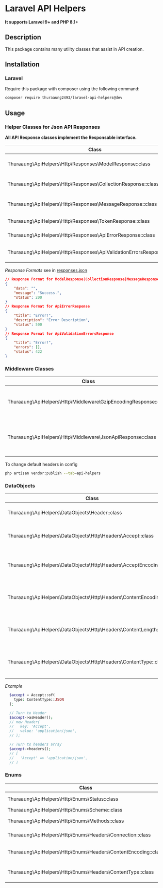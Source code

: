 # Laravel API Helpers

**It supports Laravel 9+ and PHP 8.1+**

## Description

This package contains many utility classes that assist in API creation.

## Installation

### Laravel

Require this package with composer using the following command:

```bash
composer require thuraaung2493/laravel-api-helpers@dev
```

## Usage

### Helper Classes for Json API Responses

**All API Response classes implement the Responsable interface.**

| Class                                                                   | Description                                          |
| ----------------------------------------------------------------------- | ---------------------------------------------------- |
| Thuraaung\ApiHelpers\Http\Responses\ModelResponse::class                | It returns json response for **JsonResource**.       |
| Thuraaung\ApiHelpers\Http\Responses\CollectionResponse::class           | It returns json response for **CollectionResource**. |
| Thuraaung\ApiHelpers\Http\Responses\MessageResponse::class              | It returns json response for **Message**.            |
| Thuraaung\ApiHelpers\Http\Responses\TokenResponse::class                | It returns json response for **Token**.              |
| Thuraaung\ApiHelpers\Http\Responses\ApiErrorResponse::class             | It returns json response for **Errors**.             |
| Thuraaung\ApiHelpers\Http\Responses\ApiValidationErrorsResponses::class | It returns json response for **Validations**.        |

_Response Formats_ see in [responses.json](https://github.com/thuraaung2493/laravel-api-helpers/blob/main/responses.json)

```json
// Response Format for ModelResponse|CollectionResponse|MessageResponse|TokenResponse
{
    "data": "",
    "message": "Success.",
    "status": 200
}
// Response Format for ApiErrorResponse
{
    "title": "Error!",
    "description": "Error Description",
    "status": 500
}
// Response Format for ApiValidationErrorsResponse
{
    "title": "Error!",
    "errors": [],
    "status": 422
}
```

### Middleware Classes

| Class                                                            | Description                                           |
| ---------------------------------------------------------------- | ----------------------------------------------------- |
| Thuraaung\ApiHelpers\Http\Middleware\GzipEncodingResponse::class | It is used to apply Gzip encoding to API responses.   |
| Thuraaung\ApiHelpers\Http\Middleware\JsonApiResponse::class      | It is used to apply default headers to API responses. |

To change default headers in config

```bash
php artisan vendor:publish --tab=api-helpers
```

### DataObjects

| Class                                                                | Description                          |
| -------------------------------------------------------------------- | ------------------------------------ |
| Thuraaung\ApiHelpers\DataObjects\Header::class                       | Header Data Object.                  |
| Thuraaung\ApiHelpers\DataObjects\Http\Headers\Accept::class          | Accept Header Data Object.           |
| Thuraaung\ApiHelpers\DataObjects\Http\Headers\AcceptEncoding::class  | Accept Encoding Header Data Object.  |
| Thuraaung\ApiHelpers\DataObjects\Http\Headers\ContentEncoding::class | Content Encoding Header Data Object. |
| Thuraaung\ApiHelpers\DataObjects\Http\Headers\ContentLength::class   | Content Length Header Data Object.   |
| Thuraaung\ApiHelpers\DataObjects\Http\Headers\ContentType::class     | Content Type Header Data Object.     |

_Example_

```php
  $accept = Accept::of(
    type: ContentType::JSON
  );

  // Turn to Header
  $accept->asHeader();
  // new Header(
  //   key: 'Accept',
  //   value: 'application/json',
  // );

  // Turn to headers array
  $accept->headers();
  // [
  //   'Accept' => 'application/json',
  // ]
```

### Enums

| Class                                                          | Description               |
| -------------------------------------------------------------- | ------------------------- |
| Thuraaung\ApiHelpers\Http\Enums\Status::class                  | HTTP Status.              |
| Thuraaung\ApiHelpers\Http\Enums\Scheme::class                  | Scheme.                   |
| Thuraaung\ApiHelpers\Http\Enums\Methods::class                 | Request Methods.          |
| Thuraaung\ApiHelpers\Http\Enums\Headers\Connection::class      | Connection Headers.       |
| Thuraaung\ApiHelpers\Http\Enums\Headers\ContentEncoding::class | Content Encoding Headers. |
| Thuraaung\ApiHelpers\Http\Enums\Headers\ContentType::class     | Content Type Headers.     |
